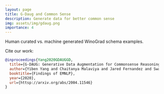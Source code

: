 ```yaml
---
layout: page
title: G-Daug and Common Sense
description: Generate data for better common sense
img: assets/img/gdaug.png
importance: 4
---
```



<div class="row">
    <div class="col-sm mt-3 mt-md-0">
        <img class="img-fluid rounded z-depth-1" src="{{ '/assets/img/gdaug.png' | relative_url }}" alt="" title="gdaug"/>
    </div>
</div>
<div class="caption">
    Human curated vs. machine generated WinoGrad schema examples.
</div>

Cite our work:
```bibtex
@inproceedings{Yang2020GDAUGGD,
  title={G-DAUG: Generative Data Augmentation for Commonsense Reasoning},
  author={Yiben Yang and Chaitanya Malaviya and Jared Fernandez and Swabha Swayamdipta and Ronan Le Bras and J. Wang and Chandra Bhagavatula and Yejin Choi and Doug Downey},
  booktitle={Findings of EMNLP},
  year={2020},
  url={httsp://arxiv.org/abs/2004.11546}
}
```

